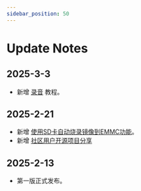 ```yaml
---
sidebar_position: 50
---
```


# Update Notes

## 2025-3-3

- 新增 [录音](./os_software/audio.md#录音) 教程。

## 2025-2-21

- 新增 [使用SD卡自动烧录镜像到EMMC功能](./getting_start/os-install.md#使用sd卡自动烧录镜像推荐)。
- 新增 [社区用户开源项目分享](./diy.md)

## 2025-2-13

- 第一版正式发布。